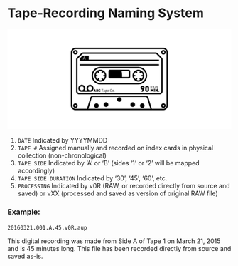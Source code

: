 # Tape-Recording Naming System

![cassette tape graphic](../img/tape.png?raw=true "cassette tape graphic")

1. `DATE`  Indicated by YYYYMMDD
2. `TAPE #`  Assigned manually and recorded on index cards in physical collection (non-chronological)
3. `TAPE SIDE`  Indicated by ‘A’ or ‘B’ (sides ‘1’ or ‘2’ will be mapped accordingly)
4. `TAPE SIDE DURATION`  Indicated by ‘30’, ‘45’, ‘60’, etc.
5. `PROCESSING`  Indicated by v0R (RAW, or recorded directly from source and saved) or vXX (processed and saved as version of original RAW file)

### Example:  
`20160321.001.A.45.v0R.aup`

This digital recording was made from Side A of Tape 1 on March 21, 2015 and is 45 minutes long.  This file has been recorded directly from source and saved as-is.
